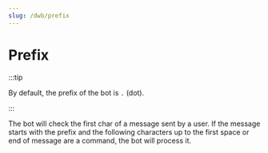 ```yaml
---
slug: /dwb/prefix
---
```


# Prefix

:::tip

By default, the prefix of the bot is `.` (dot).

:::

The bot will check the first char of a message sent by a user. If the message starts with the prefix and the following
characters up to the first space or end of message are a command, the bot will process it.